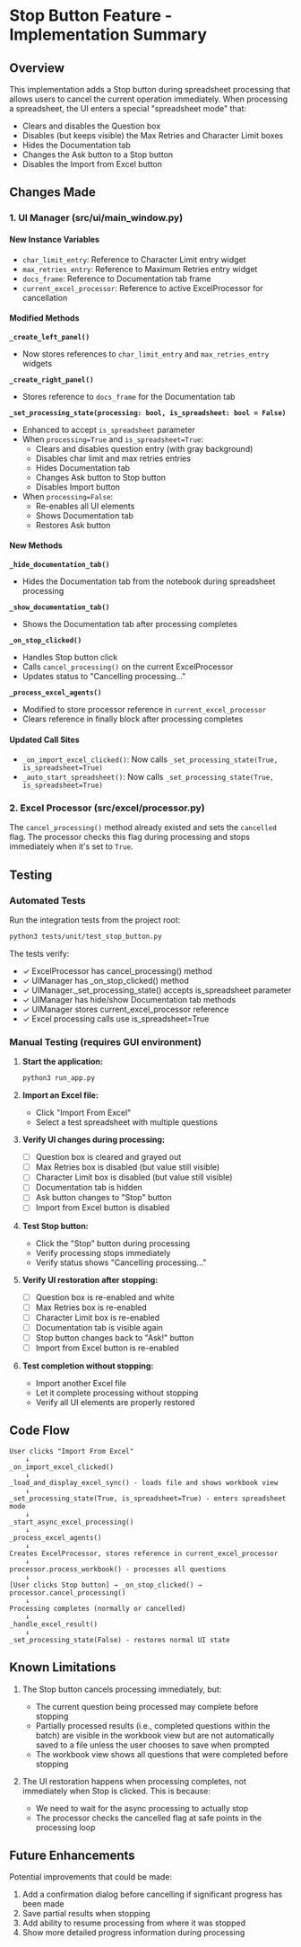 # Stop Button Feature - Implementation Summary

## Overview
This implementation adds a Stop button during spreadsheet processing that allows users to cancel the current operation immediately. When processing a spreadsheet, the UI enters a special "spreadsheet mode" that:
- Clears and disables the Question box
- Disables (but keeps visible) the Max Retries and Character Limit boxes
- Hides the Documentation tab
- Changes the Ask button to a Stop button
- Disables the Import from Excel button

## Changes Made

### 1. UI Manager (src/ui/main_window.py)

#### New Instance Variables
- `char_limit_entry`: Reference to Character Limit entry widget
- `max_retries_entry`: Reference to Maximum Retries entry widget
- `docs_frame`: Reference to Documentation tab frame
- `current_excel_processor`: Reference to active ExcelProcessor for cancellation

#### Modified Methods

**`_create_left_panel()`**
- Now stores references to `char_limit_entry` and `max_retries_entry` widgets

**`_create_right_panel()`**
- Stores reference to `docs_frame` for the Documentation tab

**`_set_processing_state(processing: bool, is_spreadsheet: bool = False)`**
- Enhanced to accept `is_spreadsheet` parameter
- When `processing=True` and `is_spreadsheet=True`:
  - Clears and disables question entry (with gray background)
  - Disables char limit and max retries entries
  - Hides Documentation tab
  - Changes Ask button to Stop button
  - Disables Import button
- When `processing=False`:
  - Re-enables all UI elements
  - Shows Documentation tab
  - Restores Ask button

#### New Methods

**`_hide_documentation_tab()`**
- Hides the Documentation tab from the notebook during spreadsheet processing

**`_show_documentation_tab()`**
- Shows the Documentation tab after processing completes

**`_on_stop_clicked()`**
- Handles Stop button click
- Calls `cancel_processing()` on the current ExcelProcessor
- Updates status to "Cancelling processing..."

**`_process_excel_agents()`**
- Modified to store processor reference in `current_excel_processor`
- Clears reference in finally block after processing completes

#### Updated Call Sites
- `_on_import_excel_clicked()`: Now calls `_set_processing_state(True, is_spreadsheet=True)`
- `_auto_start_spreadsheet()`: Now calls `_set_processing_state(True, is_spreadsheet=True)`

### 2. Excel Processor (src/excel/processor.py)

The `cancel_processing()` method already existed and sets the `cancelled` flag. The processor checks this flag during processing and stops immediately when it's set to `True`.

## Testing

### Automated Tests

Run the integration tests from the project root:
```bash
python3 tests/unit/test_stop_button.py
```

The tests verify:
- ✓ ExcelProcessor has cancel_processing() method
- ✓ UIManager has _on_stop_clicked() method
- ✓ UIManager._set_processing_state() accepts is_spreadsheet parameter
- ✓ UIManager has hide/show Documentation tab methods
- ✓ UIManager stores current_excel_processor reference
- ✓ Excel processing calls use is_spreadsheet=True

### Manual Testing (requires GUI environment)

1. **Start the application:**
   ```bash
   python3 run_app.py
   ```

2. **Import an Excel file:**
   - Click "Import From Excel"
   - Select a test spreadsheet with multiple questions

3. **Verify UI changes during processing:**
   - [ ] Question box is cleared and grayed out
   - [ ] Max Retries box is disabled (but value still visible)
   - [ ] Character Limit box is disabled (but value still visible)
   - [ ] Documentation tab is hidden
   - [ ] Ask button changes to "Stop" button
   - [ ] Import from Excel button is disabled

4. **Test Stop button:**
   - Click the "Stop" button during processing
   - Verify processing stops immediately
   - Verify status shows "Cancelling processing..."

5. **Verify UI restoration after stopping:**
   - [ ] Question box is re-enabled and white
   - [ ] Max Retries box is re-enabled
   - [ ] Character Limit box is re-enabled
   - [ ] Documentation tab is visible again
   - [ ] Stop button changes back to "Ask!" button
   - [ ] Import from Excel button is re-enabled

6. **Test completion without stopping:**
   - Import another Excel file
   - Let it complete processing without stopping
   - Verify all UI elements are properly restored

## Code Flow

```
User clicks "Import From Excel"
    ↓
_on_import_excel_clicked()
    ↓
_load_and_display_excel_sync() - loads file and shows workbook view
    ↓
_set_processing_state(True, is_spreadsheet=True) - enters spreadsheet mode
    ↓
_start_async_excel_processing()
    ↓
_process_excel_agents()
    ↓
Creates ExcelProcessor, stores reference in current_excel_processor
    ↓
processor.process_workbook() - processes all questions
    ↓
[User clicks Stop button] → _on_stop_clicked() → processor.cancel_processing()
    ↓
Processing completes (normally or cancelled)
    ↓
_handle_excel_result()
    ↓
_set_processing_state(False) - restores normal UI state
```

## Known Limitations

1. The Stop button cancels processing immediately, but:
   - The current question being processed may complete before stopping
   - Partially processed results (i.e., completed questions within the batch) are visible in the workbook view but are not automatically saved to a file unless the user chooses to save when prompted
   - The workbook view shows all questions that were completed before stopping

2. The UI restoration happens when processing completes, not immediately when Stop is clicked. This is because:
   - We need to wait for the async processing to actually stop
   - The processor checks the cancelled flag at safe points in the processing loop

## Future Enhancements

Potential improvements that could be made:
1. Add a confirmation dialog before cancelling if significant progress has been made
2. Save partial results when stopping
3. Add ability to resume processing from where it was stopped
4. Show more detailed progress information during processing
